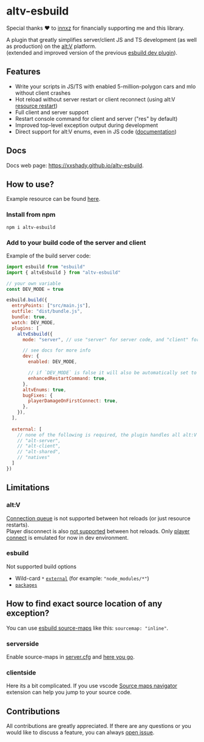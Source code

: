 # altv-esbuild

Special thanks ❤️ to [innxz](https://github.com/innxz) for financially supporting me and this library.

A plugin that greatly simplifies server/client JS and TS development (as well as production) on the [alt:V](https://altv.mp) platform.<br>
(extended and improved version of the previous [esbuild dev plugin](https://github.com/xxshady/esbuild-plugin-altv-dev-server)).

## Features

- Write your scripts in JS/TS with enabled 5-million-polygon cars and mlo without client crashes
- Hot reload without server restart or client reconnect (using alt:V [resource restart](https://docs.altv.mp/articles/commandlineargs.html#server-commands))
- Full client and server support
- Restart console command for client and server ("res" by default)
- Improved top-level exception output during development
- Direct support for alt:V enums, even in JS code ([documentation](https://xxshady.github.io/altv-esbuild/interfaces/ipluginoptions.html#altvenums))

## Docs

Docs web page: <https://xxshady.github.io/altv-esbuild>.

## How to use?

Example resource can be found [here](https://github.com/xxshady/altv-esbuild/tree/main/example).

### Install from npm

```cli
npm i altv-esbuild
```

### Add to your build code of the server and client

Example of the build server code:

```js
import esbuild from "esbuild"
import { altvEsbuild } from "altv-esbuild"

// your own variable
const DEV_MODE = true

esbuild.build({
  entryPoints: ["src/main.js"],
  outfile: "dist/bundle.js",
  bundle: true,
  watch: DEV_MODE,
  plugins: [
    altvEsbuild({
      mode: "server", // use "server" for server code, and "client" for client code

      // see docs for more info
      dev: {
        enabled: DEV_MODE,

        // if `DEV_MODE` is false it will also be automatically set to false too
        enhancedRestartCommand: true, 
      }, 
      altvEnums: true,
      bugFixes: {
        playerDamageOnFirstConnect: true,
      },
    }),
  ],
  
  external: [
    // none of the following is required, the plugin handles all alt:V modules automatically
    // "alt-server",
    // "alt-client",
    // "alt-shared",
    // "natives"
  ]
})
```

## Limitations

### alt:V

[Connection queue](https://docs.altv.mp/articles/connection_queue.html) is not supported between hot reloads (or just resource restarts).<br>
Player disconnect is also [not supported](https://github.com/xxshady/altv-esbuild/issues/8) between hot reloads. Only [player connect](https://xxshady.github.io/altv-esbuild/interfaces/iplugindevoption.html#playersreconnect) is emulated for now in dev environment.

### esbuild

Not supported build options
- Wild-card `*` [`external`](https://esbuild.github.io/api/#external) (for example: `"node_modules/*"`)
- [`packages`](https://esbuild.github.io/api/#packages)

## How to find exact source location of any exception?

You can use [esbuild source-maps](https://esbuild.github.io/api/#sourcemap) like this: `sourcemap: "inline"`.

### serverside

Enable source-maps in [server.cfg](https://docs.altv.mp/articles/configs/server.html)
and [here you go](https://imgur.com/HJYM0y1).

### clientside

Here its a bit complicated. If you use vscode [Source maps navigator](https://marketplace.visualstudio.com/items?itemName=vlkoti.vscode-sourcemaps-navigator) extension can help you jump to your source code.

## Contributions

All contributions are greatly appreciated. If there are any questions or you would like to discuss a feature, you can always [open issue](https://github.com/xxshady/altv-esbuild/issues).
